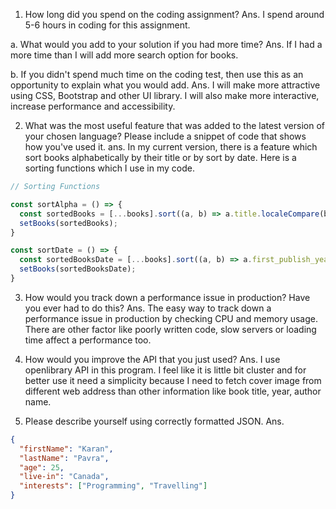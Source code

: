 1.	How long did you spend on the coding assignment?
Ans. I spend around 5-6 hours in coding for this assignment.

a.	What would you add to your solution if you had more time?
Ans. If I had a more time than I will add more search option for books.

b.	If you didn't spend much time on the coding test, then use this as an opportunity to explain what you would add.
Ans. I will make more attractive using CSS, Bootstrap and other UI library. I will also make more interactive, increase performance and accessibility.

2.	What was the most useful feature that was added to the latest version of your chosen language? Please include a snippet of code that shows how you've used it.
ans. In my current version, there is a feature which sort books alphabetically by their title or by sort by date. Here is a sorting functions which I use in my code.

```js
// Sorting Functions

const sortAlpha = () => {
  const sortedBooks = [...books].sort((a, b) => a.title.localeCompare(b.title));
  setBooks(sortedBooks);
}

const sortDate = () => {
  const sortedBooksDate = [...books].sort((a, b) => a.first_publish_year - b.first_publish_year);
  setBooks(sortedBooksDate);
}

```
3.	How would you track down a performance issue in production? Have you ever had to do this?
Ans. The easy way to track down a performance issue in production by checking CPU and memory usage. There are other factor like poorly written code, slow servers or loading time affect a performance too.

4.	How would you improve the API that you just used?
Ans. I use openlibrary API in this program. I feel like it is little bit cluster and for better use it need a simplicity because I need to fetch cover image from different web address than other information like book title, year, author name.

5.	Please describe yourself using correctly formatted JSON.
Ans.
```json
{
  "firstName": "Karan",
  "lastName": "Pavra",
  "age": 25,
  "live-in": "Canada",
  "interests": ["Programming", "Travelling"]
}

```
